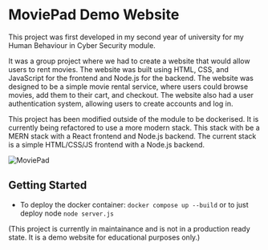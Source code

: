 # MoviePad Demo Website

This project was first developed in my second year of university for my Human Behaviour in Cyber Security module.

It was a group project where we had to create a website that would allow users to rent movies. The website was built
using HTML, CSS, and JavaScript for the frontend and Node.js for the backend. The website was designed to be a simple
movie rental service, where users could browse movies, add them to their cart, and checkout. The website also had a user
authentication system, allowing users to create accounts and log in.

This project has been modified outside of the module to be dockerised. It is currently being refactored to use a more
modern stack. This stack with be a MERN stack with a React frontend and Node.js backend. The current stack is a simple
HTML/CSS/JS frontend with a Node.js backend.

![MoviePad](./Images/IndexPage.png)

## Getting Started

- To deploy the docker container: `docker compose up --build` or to just deploy node `node server.js`

(This project is currently in maintainance and is not in a production ready state. It is a demo website for educational
purposes only.)
